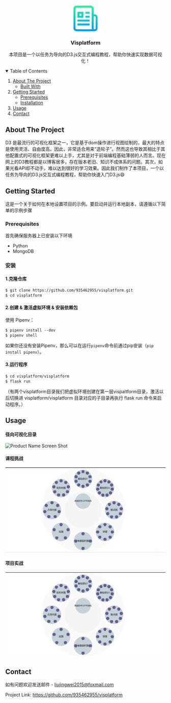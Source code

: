<!--
*** Thanks for checking out the Best-README-Template. If you have a suggestion
*** that would make this better, please fork the repo and create a pull request
*** or simply open an issue with the tag "enhancement".
*** Thanks again! Now go create something AMAZING! :D
-->



<!-- PROJECT SHIELDS -->
<!--
*** I'm using markdown "reference style" links for readability.
*** Reference links are enclosed in brackets [ ] instead of parentheses ( ).
*** See the bottom of this document for the declaration of the reference variables
*** for contributors-url, forks-url, etc. This is an optional, concise syntax you may use.
*** https://www.markdownguide.org/basic-syntax/#reference-style-links
-->



<!-- PROJECT LOGO -->

<p align="center">
  <a href="#">
    <img src="gif/logo.png" alt="Logo" width="80" height="80">
  </a>
  <h3 align="center">Visplatform</h3>

  <p align="center">
    本项目是一个以任务为导向的D3.js交互式编程教程，帮助你快速实现数据可视化！
    <br />


<!-- TABLE OF CONTENTS -->

<details open="open">
  <summary>Table of Contents</summary>
  <ol>
    <li>
      <a href="#about-the-project">About The Project</a>
      <ul>
        <li><a href="#built-with">Built With</a></li>
      </ul>
    </li>
    <li>
      <a href="#getting-started">Getting Started</a>
      <ul>
        <li><a href="#prerequisites">Prerequisites</a></li>
        <li><a href="#installation">Installation</a></li>
      </ul>
    </li>
    <li><a href="#usage">Usage</a></li>
    <li><a href="#contact">Contact</a></li>
    </ol>
</details>







<!-- ABOUT THE PROJECT -->

## About The Project



D3 是最流行的可视化框架之一，它是基于dom操作进行视图绘制的，最大的特点是使用灵活、自由度高。因此，非常适合用来“造轮子”。然而这也导致其相比于其他配置式的可视化框架更难以上手，尤其是对于前端编程基础薄弱的人而言。现在网上的D3教程都是以博客居多，存在版本老旧、知识不成体系的问题。其次，如果光看API却不动手，难以达到很好的学习效果。因此我们制作了本项目，一个以任务为导向的D3.js交互式编程教程，帮助你快速入门D3.js:smile:



<!-- GETTING STARTED -->
## Getting Started

这是一个关于如何在本地设置项目的示例。要启动并运行本地副本，请遵循以下简单的示例步骤

### Prerequisites

首先确保服务器上已安装以下环境
* Python
* MongoDB

### 安装




#### 1.克隆仓库

```
$ git clone https://github.com/935462955/visplatform.git
$ cd visplatform
```

#### 2.创建 & 激活虚拟环境 & 安装依赖包

使用 Pipenv：

```
$ pipenv install --dev
$ pipenv shell
```

如果你还没有安装Pipenv，那么可以在运行`pipenv`命令前通过pip安装（`pip install pipenv`）。

#### 3.运行程序

```
$ cd visplatform/visplatform
$ flask run
```

（有两个visplatform目录我们把虚拟环境创建在第一层vispaltform目录，激活以后切换进 visplatform/visplatform 目录对应的子目录再执行 flask run 命令来启动程序。）

<!-- USAGE EXAMPLES -->
## Usage

#### 径向可视化目录

![Product Name Screen Shot][vis-menu]

#### 课程挑战

![Product Name Screen Shot][vis-coding]

#### 项目实战

![Product Name Screen Shot][vis-project]

<!-- ROADMAP -->



<!-- CONTACT -->
## Contact

如有问题欢迎发送邮件 - liujingwei2015@foxmail.com

Project Link: https://github.com/935462955/visplatform







<!-- MARKDOWN LINKS & IMAGES -->
<!-- https://www.markdownguide.org/basic-syntax/#reference-style-links -->
[contributors-shield]: https://img.shields.io/github/contributors/othneildrew/Best-README-Template.svg?style=for-the-badge
[contributors-url]: https://github.com/othneildrew/Best-README-Template/graphs/contributors
[forks-shield]: https://img.shields.io/github/forks/othneildrew/Best-README-Template.svg?style=for-the-badge
[forks-url]: https://github.com/othneildrew/Best-README-Template/network/members
[stars-shield]: https://img.shields.io/github/stars/othneildrew/Best-README-Template.svg?style=for-the-badge
[stars-url]: https://github.com/othneildrew/Best-README-Template/stargazers
[issues-shield]: https://img.shields.io/github/issues/othneildrew/Best-README-Template.svg?style=for-the-badge
[issues-url]: https://github.com/othneildrew/Best-README-Template/issues
[license-shield]: https://img.shields.io/github/license/othneildrew/Best-README-Template.svg?style=for-the-badge
[license-url]: https://github.com/othneildrew/Best-README-Template/blob/master/LICENSE.txt
[linkedin-shield]: https://img.shields.io/badge/-LinkedIn-black.svg?style=for-the-badge&logo=linkedin&colorB=555
[linkedin-url]: https://linkedin.com/in/othneildrew
[product-screenshot]: images/screenshot.png
[vis-menu]:gif/vismenu.gif
[vis-coding]:gif/viscoding.gif
[vis-project]:gif/visproject.gif
